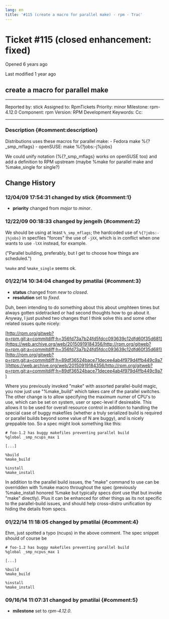 ```yaml
---
lang: en
title: '#115 (create a macro for parallel make) - rpm - Trac'
---
```


Ticket \#115 (closed enhancement: fixed)
========================================

Opened 6 years ago

Last modified 1 year ago

create a macro for parallel make
--------------------------------

  -------------- ------- -------------- -----------------
  Reported by:   stick   Assigned to:   RpmTickets
  Priority:      minor   Milestone:     rpm-4.12.0
  Component:     rpm     Version:       RPM Development
  Keywords:              Cc:            
                                        
  -------------- ------- -------------- -----------------

### Description {#comment:description}

Distributions uses these macros for parallel make: - Fedora make
%{?\_smp\_mflags} - openSUSE: make %{?jobs:-j%jobs}

We could unify notation (%{?\_smp\_mflags} works on openSUSE too) and
add a definition to RPM upstream (maybe %make for parallel make and
%make\_single for single?)

Change History
--------------

### 12/04/09 17:54:31 changed by stick {#comment:1}

-   **priority** changed from *major* to *minor*.

### 12/22/09 00:18:33 changed by jengelh {#comment:2}

We should be using at least `%_smp_mflags`; the hardcoded use of
`%{?jobs:-j%jobs}` in specfiles \"forces\" the use of `-jXX`, which is
in conflict when one wants to use `-lXX` instead, for example.

("Parallel building, preferably, but I get to choose how things are
scheduled.")

`%make` and `%make_single` seems ok.

### 01/22/14 10:34:04 changed by pmatilai {#comment:3}

-   **status** changed from *new* to *closed*.
-   **resolution** set to *fixed*.

Duh, been intending to do something about this about umphteen times but
always gotten sidetracked or had second thoughts how to go about it.
Anyway, I just pushed two changes that I think solve this and some other
related issues quite nicely:

[http://rpm.org/gitweb?p=rpm.git;a=commitdiff;h=356fd73a7b24fd5fdcc093639c12dfd60f35d681](https://web.archive.org/web/20150919184356/http://rpm.org/gitweb?p=rpm.git;a=commitdiff;h=356fd73a7b24fd5fdcc093639c12dfd60f35d681)
[http://rpm.org/gitweb?p=rpm.git;a=commitdiff;h=89df36524bace71decee4ab4f979d4ffb449c9a7](https://web.archive.org/web/20150919184356/http://rpm.org/gitweb?p=rpm.git;a=commitdiff;h=89df36524bace71decee4ab4f979d4ffb449c9a7)

Where you previously invoked \"make\" with assorted parallel-build
magic, you now just use \"%make\_build\" which takes care of the
parallel switches. The other change is to allow specifying the maximum
numer of CPU\'s to use, which can be set on system, user or spec-level
if desireable. This allows it to be used for overall resource control in
addition to handling the special case of buggy makefiles (whether a
truly serialized build is required or parallel builds beyond some value
of N are buggy), and is nicely greppable too. So a spec might look
something like this:

    # foo-1.2 has buggy makefiles preventing parallel build
    %global _smp_ncups_max 1

    [...]

    %build
    %make_build

    %install
    %make_install

In addition to the parallel build issues, the \"make\" command to use
can be overridden with %make macro throughout the spec (previously
%make\_install honored %make but typically specs dont use that but
invoke \"make\" directly). Plus it can be enhanced for other things as
its not specific to the parallel-build issues, and should help
cross-distro unification by hiding the details from specs.

### 01/22/14 11:18:05 changed by pmatilai {#comment:4}

Ehm, just spotted a typo (ncups) in the above comment. The spec snippet
should of course be

    # foo-1.2 has buggy makefiles preventing parallel build
    %global _smp_ncpus_max 1

    [...]

    %build
    %make_build

    %install
    %make_install

### 09/16/14 11:07:31 changed by pmatilai {#comment:5}

-   **milestone** set to *rpm-4.12.0*.
